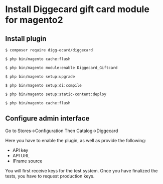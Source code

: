 # Install Diggecard gift card module for magento2

## Install plugin

`$ composer require digg-ecard/diggecard`

`$ php bin/magento cache:flush`

`$ php bin/magento module:enable Diggecard_Giftcard`

`$ php bin/magento setup:upgrade`

`$ php bin/magento setup:di:compile`

`$ php bin/magento setup:static-content:deploy`

`$ php bin/magento cache:flush`


## Configure admin interface

Go to 
Stores->Configuration
Then
Catalog->Diggecard

Here you have to enable the plugin, as well as provide the following:
* API key
* API URL
* IFrame source

You will first receive keys for the test system. Once you have finalized the tests, you have to request production keys.


